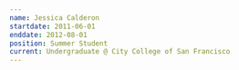 ```yaml
---
name: Jessica Calderon
startdate: 2011-06-01
enddate: 2012-08-01
position: Summer Student
current: Undergraduate @ City College of San Francisco
---
```

